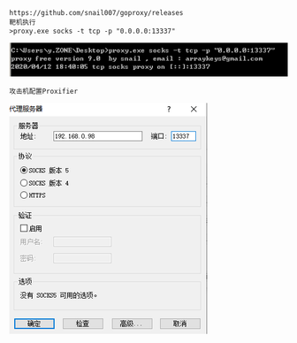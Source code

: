 	https://github.com/snail007/goproxy/releases
	靶机执行
	>proxy.exe socks -t tcp -p "0.0.0.0:13337"
![image](img/362.png)

	攻击机配置Proxifier
![image](img/363.png)
